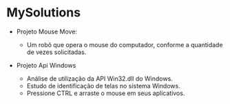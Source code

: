 # MySolutions
 - Projeto Mouse Move:
   - Um robô que opera o mouse do computador, conforme a quantidade de vezes solicitadas.
   
 - Projeto Api Windows
   - Análise de utilização da API Win32.dll do Windows.
   - Estudo de identificação de telas no sistema Windows.
   - Pressione CTRL e arraste o mouse em seus aplicativos.   
